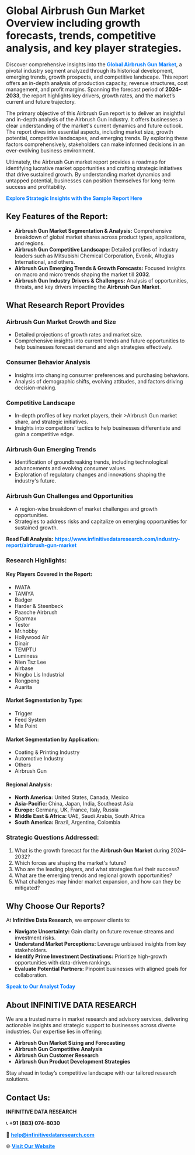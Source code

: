 <h1>Global Airbrush Gun Market Overview including growth forecasts, trends, competitive analysis, and key player strategies.</h1>
<p>
Discover comprehensive insights into the 
<a href="https://www.infinitivedataresearch.com/industry-report/airbrush-gun-market" rel="dofollow" style="color: #007BFF; text-decoration: none;"><strong>Global Airbrush Gun Market</strong></a>, a pivotal industry segment analyzed through its historical development, emerging trends, growth prospects, and competitive landscape. This report offers an in-depth analysis of production capacity, revenue structures, cost management, and profit margins. Spanning the forecast period of <strong>2024–2033</strong>, the report highlights key drivers, growth rates, and the market’s current and future trajectory.
</p>
<p>
The primary objective of this Airbrush Gun report is to deliver an insightful and in-depth analysis of the Airbrush Gun industry. It offers businesses a clear understanding of the market's current dynamics and future outlook. The report dives into essential aspects, including market size, growth potential, competitive landscapes, and emerging trends. By exploring these factors comprehensively, stakeholders can make informed decisions in an ever-evolving business environment.
</p>
<p>
Ultimately, the Airbrush Gun market report provides a roadmap for identifying lucrative market opportunities and crafting strategic initiatives that drive sustained growth. By understanding market dynamics and untapped potential, businesses can position themselves for long-term success and profitability.
</p>
<p>
<a href="https://www.infinitivedataresearch.com/request-sample/reportId=112578" style="color: #007BFF; text-decoration: none;"><strong>Explore Strategic Insights with the Sample Report Here</strong></a>
</p>

<h2>Key Features of the Report:</h2>
<ul>
<li><strong>Airbrush Gun Market Segmentation & Analysis:</strong> Comprehensive breakdown of global market shares across product types, applications, and regions.</li>
<li><strong>Airbrush Gun Competitive Landscape:</strong> Detailed profiles of industry leaders such as Mitsubishi Chemical Corporation, Evonik, Altuglas International, and others.</li>
<li><strong>Airbrush Gun Emerging Trends & Growth Forecasts:</strong> Focused insights on macro and micro trends shaping the market till <strong>2032</strong>.</li>
<li><strong>Airbrush Gun Industry Drivers & Challenges:</strong> Analysis of opportunities, threats, and key drivers impacting the <strong>Airbrush Gun Market</strong>.</li>
</ul>

<h2>What Research Report Provides</h2>
<h3>Airbrush Gun Market Growth and Size</h3>
<ul>
<li>Detailed projections of growth rates and market size.</li>
<li>Comprehensive insights into current trends and future opportunities to help businesses forecast demand and align strategies effectively.</li>
</ul>

<h3>Consumer Behavior Analysis</h3>
<ul>
<li>Insights into changing consumer preferences and purchasing behaviors.</li>
<li>Analysis of demographic shifts, evolving attitudes, and factors driving decision-making.</li>
</ul>

<h3>Competitive Landscape</h3>
<ul>
<li>In-depth profiles of key market players, their >Airbrush Gun market share, and strategic initiatives.</li>
<li>Insights into competitors' tactics to help businesses differentiate and gain a competitive edge.</li>
</ul>

<h3>Airbrush Gun Emerging Trends</h3>
<ul>
<li>Identification of groundbreaking trends, including technological advancements and evolving consumer values.</li>
<li>Exploration of regulatory changes and innovations shaping the industry's future.</li>
</ul>

<h3>Airbrush Gun Challenges and Opportunities</h3>
<ul>
<li>A region-wise breakdown of market challenges and growth opportunities.</li>
<li>Strategies to address risks and capitalize on emerging opportunities for sustained growth.</li>
</ul>
<p><strong>Read Full Analysis:</strong> <a href="https://www.infinitivedataresearch.com/industry-report/airbrush-gun-market" rel="dofollow" style="color: #007BFF; text-decoration: none;"><strong>https://www.infinitivedataresearch.com/industry-report/airbrush-gun-market</strong></a></p>
<h3>Research Highlights:</h3>
<h4>Key Players Covered in the Report:</h4>
<ul><li>IWATA</li><li>TAMIYA</li><li>Badger</li><li>Harder &amp; Steenbeck</li><li>Paasche Airbrush</li><li>Sparmax</li><li>Testor</li><li>Mr.hobby</li><li>Hollywood Air</li><li>Dinair</li><li>TEMPTU</li><li>Luminess</li><li>Nien Tsz Lee</li><li>Airbase</li><li>Ningbo Lis Industrial</li><li>Rongpeng</li><li>Auarita</li></ul>
<h4>Market Segmentation by Type:</h4>
<ul><li>Trigger</li><li>Feed System</li><li>Mix Point</li></ul>
<h4>Market Segmentation by Application:</h4>
<ul><li>Coating &amp; Printing Industry</li><li>Automotive Industry</li><li>Others</li><li>Airbrush Gun</li></ul>

<h4>Regional Analysis:</h4>
<ul>
<li><strong>North America:</strong> United States, Canada, Mexico</li>
<li><strong>Asia-Pacific:</strong> China, Japan, India, Southeast Asia</li>
<li><strong>Europe:</strong> Germany, UK, France, Italy, Russia</li>
<li><strong>Middle East & Africa:</strong> UAE, Saudi Arabia, South Africa</li>
<li><strong>South America:</strong> Brazil, Argentina, Colombia</li>
</ul>

<h3>Strategic Questions Addressed:</h3>
<ol>
<li>What is the growth forecast for the <strong>Airbrush Gun Market</strong> during 2024–2032?</li>
<li>Which forces are shaping the market's future?</li>
<li>Who are the leading players, and what strategies fuel their success?</li>
<li>What are the emerging trends and regional growth opportunities?</li>
<li>What challenges may hinder market expansion, and how can they be mitigated?</li>
</ol>

<h2>Why Choose Our Reports?</h2>
<p>At <strong>Infinitive Data Research</strong>, we empower clients to:</p>
<ul>
<li><strong>Navigate Uncertainty:</strong> Gain clarity on future revenue streams and investment risks.</li>
<li><strong>Understand Market Perceptions:</strong> Leverage unbiased insights from key stakeholders.</li>
<li><strong>Identify Prime Investment Destinations:</strong> Prioritize high-growth opportunities with data-driven rankings.</li>
<li><strong>Evaluate Potential Partners:</strong> Pinpoint businesses with aligned goals for collaboration.</li>
</ul>
<p><a href="https://www.infinitivedataresearch.com/industry-report/airbrush-gun-market" rel="dofollow" style="color: #007BFF; text-decoration: none;"><strong>Speak to Our Analyst Today</strong></a></p>

<h2>About INFINITIVE DATA RESEARCH</h2>
<p>We are a trusted name in market research and advisory services, delivering actionable insights and strategic support to businesses across diverse industries. Our expertise lies in offering:</p>
<ul>
<li><strong>Airbrush Gun Market Sizing and Forecasting</strong></li>
<li><strong>Airbrush Gun Competitive Analysis</strong></li>
<li><strong>Airbrush Gun Customer Research</strong></li>
<li><strong>Airbrush Gun Product Development Strategies</strong></li>
</ul>
<p>Stay ahead in today’s competitive landscape with our tailored research solutions.</p>

<h2>Contact Us:</h2>
<p><strong>INFINITIVE DATA RESEARCH</strong></p>
<p>📞 <strong>+91 (883) 074-8030</strong></p>
<p>📧 <strong><a href="mailto:help@infinitivedataresearch.com" style="color: #007BFF;">help@infinitivedataresearch.com</a></strong></p>
<p>🌐 <strong><a href="https://www.infinitivedataresearch.com" rel="dofollow" style="color: #007BFF;">Visit Our Website</a></strong></p>